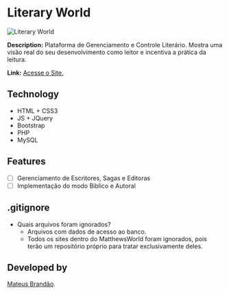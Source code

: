 # Literary World
![Literary World](https://matthewsworld.me/img/logo-lworld.jpg)

**Description:** Plataforma de Gerenciamento e Controle Literário. Mostra uma visão real do seu desenvolvimento como leitor e incentiva a prática da leitura.

**Link:** [Acesse o Site.](https://www.matthewsworld.me/lworld/)

## Technology

- HTML + CSS3
- JS + JQuery
- Bootstrap
- PHP
- MySQL

## Features

- [ ] Gerenciamento de Escritores, Sagas e Editoras
- [ ] Implementação do modo Biblico e Autoral

## .gitignore

- Quais arquivos foram ignorados?
    - Arquivos com dados de acesso ao banco.
    - Todos os sites dentro do MatthewsWorld foram ignorados, pois terão um repositório próprio para tratar exclusivamente deles.

## Developed by

[Mateus Brandão](https://github.com/matthewsbrandan).